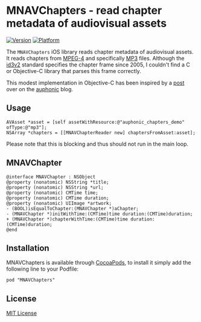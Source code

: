 # MNAVChapters - read chapter metadata of audiovisual assets

[![Version](http://cocoapod-badges.herokuapp.com/v/MNAVChapters/badge.png)](http://cocoadocs.org/docsets/MNAVChapters)
[![Platform](http://cocoapod-badges.herokuapp.com/p/MNAVChapters/badge.png)](http://cocoadocs.org/docsets/MNAVChapters)

The `MNAVChapters` iOS library reads chapter metadata of audiovisual assets. It reads chapters from [MPEG-4](http://en.wikipedia.org/wiki/MPEG-4_Part_14) and specifically [MP3](http://en.wikipedia.org/wiki/MP3) files. Although the [id3v2](http://id3.org/id3v2-chapters-1.0) standard specifies the chapter frame since 2005, I couldn't find a C or Objective-C library that parses this frame correctly.

This modest implementation in Objective-C has been inspired by a [post](http://auphonic.com/blog/2013/07/03/chapter-marks-and-enhanced-podcasts/) over on the [auphonic](https://auphonic.com/) blog.

## Usage

    AVAsset *asset = [self assetWithResource:@"auphonic_chapters_demo" ofType:@"mp3"];
    NSArray *chapters = [[MNAVChapterReader new] chaptersFromAsset:asset];

Please note that this is blocking and thus should not run in the main loop.

## MNAVChapter

    @interface MNAVChapter : NSObject
    @property (nonatomic) NSString *title;
    @property (nonatomic) NSString *url;
    @property (nonatomic) CMTime time;
    @property (nonatomic) CMTime duration;
    @property (nonatomic) UIImage *artwork;
    - (BOOL)isEqualToChapter:(MNAVChapter *)aChapter;
    - (MNAVChapter *)initWithTime:(CMTime)time duration:(CMTime)duration;
    + (MNAVChapter *)chapterWithTime:(CMTime)time duration:(CMTime)duration;
    @end

## Installation

MNAVChapters is available through [CocoaPods](http://cocoapods.org), to install
it simply add the following line to your Podfile:

    pod "MNAVChapters"

## License

[MIT License](https://raw.github.com/michaelnisi/metata/master/LICENSE)

